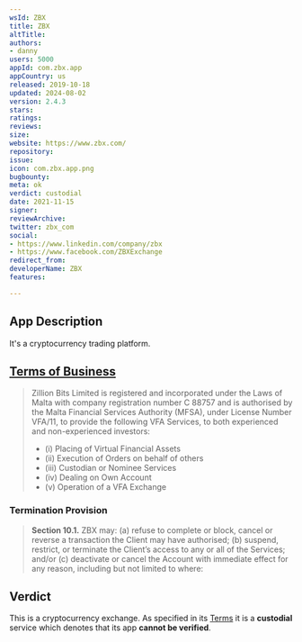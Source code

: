 ```yaml
---
wsId: ZBX
title: ZBX
altTitle: 
authors:
- danny
users: 5000
appId: com.zbx.app
appCountry: us
released: 2019-10-18
updated: 2024-08-02
version: 2.4.3
stars: 
ratings: 
reviews: 
size: 
website: https://www.zbx.com/
repository: 
issue: 
icon: com.zbx.app.png
bugbounty: 
meta: ok
verdict: custodial
date: 2021-11-15
signer: 
reviewArchive: 
twitter: zbx_com
social:
- https://www.linkedin.com/company/zbx
- https://www.facebook.com/ZBXExchange
redirect_from: 
developerName: ZBX
features: 

---
```


## App Description

It's a cryptocurrency trading platform.

## [Terms of Business](https://zbxone.zendesk.com/hc/en-us/articles/900001053666-Terms-of-Business)

> Zillion Bits Limited is registered and incorporated under the Laws of Malta with company registration number C 88757 and  is authorised by the Malta Financial Services Authority (MFSA), under License Number VFA/11, to provide the following VFA Services, to both experienced and non-experienced investors:
> - (i) Placing of Virtual Financial Assets
> - (ii) Execution of Orders on behalf of others
> - (iii) Custodian or Nominee Services
> - (iv) Dealing on Own Account
> - (v) Operation of a VFA Exchange

### Termination Provision

> **Section 10.1.** ZBX may: (a) refuse to complete or block, cancel or reverse a transaction the Client may have authorised; (b) suspend, restrict, or terminate the Client’s access to any or all of the Services; and/or (c) deactivate or cancel the Account with immediate effect for any reason, including but not limited to where:

## Verdict

This is a cryptocurrency exchange. As specified in its [Terms](https://zbxone.zendesk.com/hc/en-us/articles/900001053666-Terms-of-Business) it is a **custodial** service which denotes that its app **cannot be verified**.

